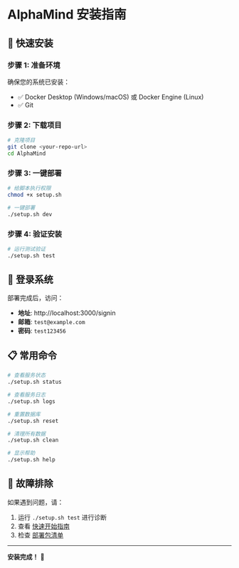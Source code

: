 # AlphaMind 安装指南

## 🚀 快速安装

### 步骤 1: 准备环境

确保您的系统已安装：
- ✅ Docker Desktop (Windows/macOS) 或 Docker Engine (Linux)
- ✅ Git

### 步骤 2: 下载项目

```bash
# 克隆项目
git clone <your-repo-url>
cd AlphaMind
```

### 步骤 3: 一键部署

```bash
# 给脚本执行权限
chmod +x setup.sh

# 一键部署
./setup.sh dev
```

### 步骤 4: 验证安装

```bash
# 运行测试验证
./setup.sh test
```

## 🔐 登录系统

部署完成后，访问：
- **地址**: http://localhost:3000/signin
- **邮箱**: `test@example.com`
- **密码**: `test123456`

## 📋 常用命令

```bash
# 查看服务状态
./setup.sh status

# 查看服务日志
./setup.sh logs

# 重置数据库
./setup.sh reset

# 清理所有数据
./setup.sh clean

# 显示帮助
./setup.sh help
```

## 🔧 故障排除

如果遇到问题，请：
1. 运行 `./setup.sh test` 进行诊断
2. 查看 [快速开始指南](QUICK_START.md)
3. 检查 [部署包清单](DEPLOYMENT_PACKAGE.md)

---

**安装完成！** 🎉 
